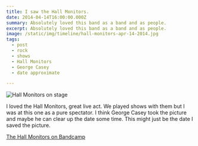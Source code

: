 ```yaml
---
title: I saw the Hall Monitors.
date: 2014-04-14T16:00:00.000Z
summary: Absolutely loved this band as a band and as people.
excerpt: Absolutely loved this band as a band and as people.
image: /static/img/timeline/hall-monitors-apr-14-2014.jpg
tags:
  - post 
  - rock
  - shows
  - Hall Monitors
  - George Casey
  - date approximate

---
```


![Hall Monitors on stage](/static/img/timeline/hall-monitors-apr-14-2014.jpg "Hall Monitors on stage")

I loved the Hall Monitors, great live act. We played shows with them but I was at this one as a pure spectator. I think George Casey took the picture and maybe he can clear up the date some time. This might just be the date I saved the picture.

[The Hall Monitors on Bandcamp](https://thehallmonitors.bandcamp.com/)